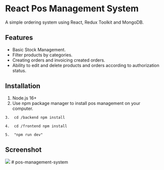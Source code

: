 # React Pos Management System

A simple ordering system using React, Redux Toolkit and MongoDB.

## Features

* Basic Stock Management.
* Filter products by categories.
* Creating orders and invoicing created orders.
* Ability to edit and delete products and orders according to authorization status.

## Installation

1. Node.js 16+
2. Use npm package manager to install pos management on your computer.
```
3.  cd /backend npm install
```
```
4.  cd /frontend npm install
```
```
5.  "npm run dev"
```
## Screenshot

<img src="https://github.com/gokhan94/react-pos-management-system/assets/6280643/e6401c5d-8ab4-4710-acd8-229ce624d604">
#   p o s - m a n a g e m e n t - s y s t e m  
 